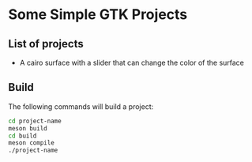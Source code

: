 # Some Simple GTK Projects

## List of projects

- A cairo surface with a slider that can change the color of the surface


## Build

The following commands will build a project:

```bash
cd project-name
meson build
cd build
meson compile
./project-name
```

